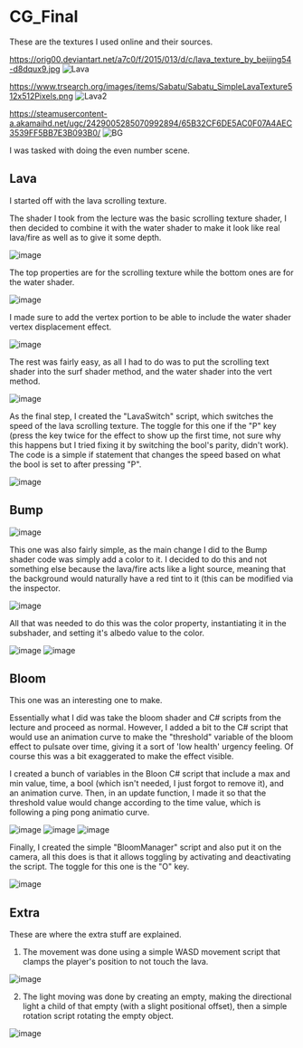 # CG_Final
 
These are the textures I used online and their sources.

https://orig00.deviantart.net/a7c0/f/2015/013/d/c/lava_texture_by_beijing54-d8dqux9.jpg
![Lava](https://user-images.githubusercontent.com/116387786/233704189-dc1be0f9-e001-4cf2-9948-8c9419fdb31d.jpg)

https://www.trsearch.org/images/items/Sabatu/Sabatu_SimpleLavaTexture512x512Pixels.png
![Lava2](https://user-images.githubusercontent.com/116387786/233704233-7729ecea-0b45-434b-b50c-c90b795a1224.png)

https://steamusercontent-a.akamaihd.net/ugc/2429005285070992894/65B32CF6DE5AC0F07A4AEC3539FF5BB7E3B093B0/
![BG](https://user-images.githubusercontent.com/116387786/233704273-dacdf3b3-f796-47ea-bb53-801511b5811e.png)


I was tasked with doing the even number scene.

## Lava

I started off with the lava scrolling texture.

The shader I took from the lecture was the basic scrolling texture shader, I then decided to combine it with the water shader to make it look like real lava/fire as well as to give it some depth.

![image](https://user-images.githubusercontent.com/116387786/233704530-064287a4-f2f8-4b44-90fc-4602f62a88fd.png)

The top properties are for the scrolling texture while the bottom ones are for the water shader.

![image](https://user-images.githubusercontent.com/116387786/233704851-b2553f4c-a836-4d33-a0b0-7a337d4fafdc.png)

I made sure to add the vertex portion to be able to include the water shader vertex displacement effect.

![image](https://user-images.githubusercontent.com/116387786/233704947-f2ce276b-fcbc-4117-8823-52580939e423.png)

The rest was fairly easy, as all I had to do was to put the scrolling text shader into the surf shader method, and the water shader into the vert method.

![image](https://user-images.githubusercontent.com/116387786/233705082-d7e93de0-9406-4d8a-8323-4c14199d3aa9.png)

As the final step, I created the "LavaSwitch" script, which switches the speed of the lava scrolling texture.
The toggle for this one if the "P" key (press the key twice for the effect to show up the first time, not sure why this happens but I tried fixing it by switching the bool's parity, didn't work).
The code is a simple if statement that changes the speed based on what the bool is set to after pressing "P".

![image](https://user-images.githubusercontent.com/116387786/233706491-4c25612f-90d6-4e42-ab87-33a769a9f46b.png)



## Bump

![image](https://user-images.githubusercontent.com/116387786/233705648-28f49c8f-65c9-4d0b-a750-4b238105a67b.png)

This one was also fairly simple, as the main change I did to the Bump shader code was simply add a color to it.
I decided to do this and not something else because the lava/fire acts like a light source, meaning that the background would naturally have a red tint to it (this can be modified via the inspector.

![image](https://user-images.githubusercontent.com/116387786/233705910-5f430635-4979-405c-8058-75b889797525.png)

All that was needed to do this was the color property, instantiating it in the subshader, and setting it's albedo value to the color.

![image](https://user-images.githubusercontent.com/116387786/233706871-661fe935-195e-4318-b5e8-739c3e6b595b.png)
![image](https://user-images.githubusercontent.com/116387786/233707065-927e4df6-301c-4b5a-8f4a-f247a8e5ae36.png)



## Bloom

This one was an interesting one to make.

Essentially what I did was take the bloom shader and C# scripts from the lecture and proceed as normal.
However, I added a bit to the C# script that would use an animation curve to make the "threshold" variable of the bloom effect to pulsate over time, giving it a sort of 'low health' urgency feeling. Of course this was a bit exaggerated to make the effect visible.

I created a bunch of variables in the Bloon C# script that include a max and min value, time, a bool (which isn't needed, I just forgot to remove it), and an animation curve.
Then, in an update function, I made it so that the threshold value would change according to the time value, which is following a ping pong animatio curve.

![image](https://user-images.githubusercontent.com/116387786/233707746-e2246a87-37cb-4982-ba53-19dc309cf17a.png)
![image](https://user-images.githubusercontent.com/116387786/233707785-f50f6aba-5cfd-4d4b-abe8-ecbb979b3fa8.png)
![image](https://user-images.githubusercontent.com/116387786/233708416-5d37dcea-8cf9-4626-b2c9-10fe1cf4d0ff.png)

Finally, I created the simple "BloomManager" script and also put it on the camera, all this does is that it allows toggling by activating and deactivating the script.
The toggle for this one is the "O" key.

![image](https://user-images.githubusercontent.com/116387786/233708779-2cabd761-f652-46ba-9f3b-5a3673aec801.png)

## Extra

These are where the extra stuff are explained.

1. The movement was done using a simple WASD movement script that clamps the player's position to not touch the lava.

![image](https://user-images.githubusercontent.com/116387786/233709246-8dd028ba-3537-4e62-a97d-871503722df7.png)

2. The light moving was done by creating an empty, making the directional light a child of that empty (with a slight positional offset), then a simple rotation script rotating the empty object.

![image](https://user-images.githubusercontent.com/116387786/233709298-ab45d52a-4ea6-47c0-8d0c-983cfeae6e89.png)
